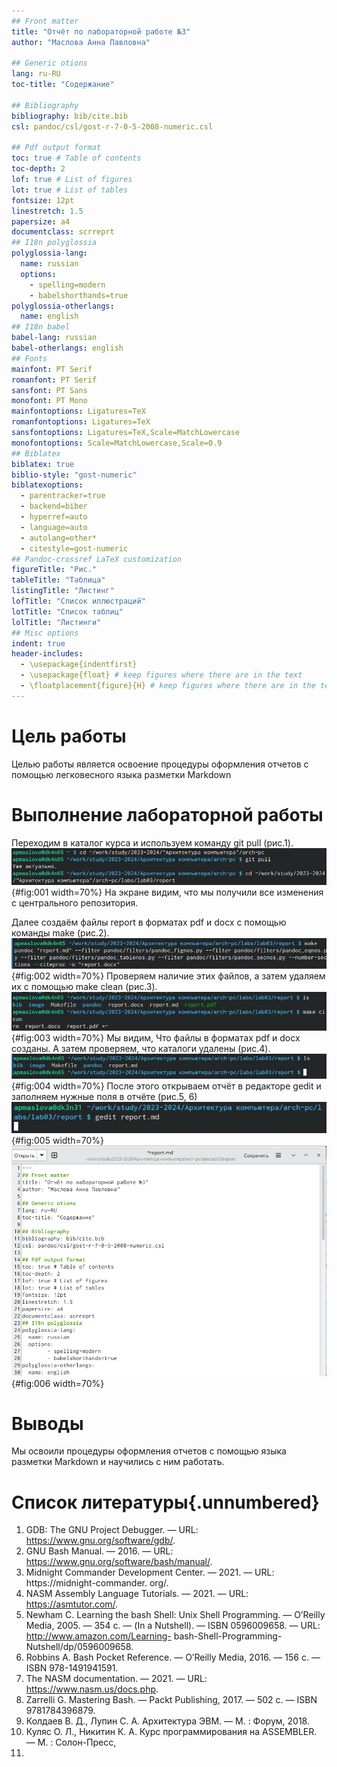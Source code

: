 ```yaml
---
## Front matter
title: "Отчёт по лабораторной работе №3"
author: "Маслова Анна Павловна"

## Generic otions
lang: ru-RU
toc-title: "Содержание"

## Bibliography
bibliography: bib/cite.bib
csl: pandoc/csl/gost-r-7-0-5-2008-numeric.csl

## Pdf output format
toc: true # Table of contents
toc-depth: 2
lof: true # List of figures
lot: true # List of tables
fontsize: 12pt
linestretch: 1.5
papersize: a4
documentclass: scrreprt
## I18n polyglossia
polyglossia-lang:
  name: russian
  options:
	- spelling=modern
	- babelshorthands=true
polyglossia-otherlangs:
  name: english
## I18n babel
babel-lang: russian
babel-otherlangs: english
## Fonts
mainfont: PT Serif
romanfont: PT Serif
sansfont: PT Sans
monofont: PT Mono
mainfontoptions: Ligatures=TeX
romanfontoptions: Ligatures=TeX
sansfontoptions: Ligatures=TeX,Scale=MatchLowercase
monofontoptions: Scale=MatchLowercase,Scale=0.9
## Biblatex
biblatex: true
biblio-style: "gost-numeric"
biblatexoptions:
  - parentracker=true
  - backend=biber
  - hyperref=auto
  - language=auto
  - autolang=other*
  - citestyle=gost-numeric
## Pandoc-crossref LaTeX customization
figureTitle: "Рис."
tableTitle: "Таблица"
listingTitle: "Листинг"
lofTitle: "Список иллюстраций"
lotTitle: "Список таблиц"
lolTitle: "Листинги"
## Misc options
indent: true
header-includes:
  - \usepackage{indentfirst}
  - \usepackage{float} # keep figures where there are in the text
  - \floatplacement{figure}{H} # keep figures where there are in the text
---
```


# Цель работы

Целью работы является освоение процедуры оформления отчетов с помощью легковесного
языка разметки Markdown


# Выполнение лабораторной работы

Переходим в каталог курса и используем команду git pull (рис.1).
![Переход в рабочее протранство](image/1.png){#fig:001 width=70%}
На экране видим, что мы получили все изменения с центрального репозитория. 

Далее создаём файлы report в форматах pdf и docx с помощью команды make (рис.2).
![Использовани команды make](image/2.png){#fig:002 width=70%}
Проверяем наличие этих файлов, а затем удаляем их с помощью make clean (рис.3).
![Использовани команды make](image/3.png){#fig:003 width=70%}
Мы видим, Что файлы в форматах pdf и docx созданы. 
А затем проверяем, что каталоги удалены (рис.4).
![Проверка](image/4.png){#fig:004 width=70%}
После этого открываем отчёт в редакторе gedit и заполняем нужные поля в отчёте (рис.5, 6)
![Открываем gedit](image/5.png){#fig:005 width=70%}
![Заполняем отчёт](image/6.png){#fig:006 width=70%}

# Выводы

Мы освоили процедуры оформления отчетов с помощью языка разметки Markdown и научились с ним работать.

# Список литературы{.unnumbered}

1. GDB: The GNU Project Debugger. — URL: https://www.gnu.org/software/gdb/.
2. GNU Bash Manual. — 2016. — URL: https://www.gnu.org/software/bash/manual/.
3. Midnight Commander Development Center. — 2021. — URL: https://midnight-commander.
org/.
4. NASM Assembly Language Tutorials. — 2021. — URL: https://asmtutor.com/.
5. Newham C. Learning the bash Shell: Unix Shell Programming. — O’Reilly Media, 2005. —
354 с. — (In a Nutshell). — ISBN 0596009658. — URL: http://www.amazon.com/Learning-
bash-Shell-Programming-Nutshell/dp/0596009658.
6. Robbins A. Bash Pocket Reference. — O’Reilly Media, 2016. — 156 с. — ISBN 978-1491941591.
7. The NASM documentation. — 2021. — URL: https://www.nasm.us/docs.php.
8. Zarrelli G. Mastering Bash. — Packt Publishing, 2017. — 502 с. — ISBN 9781784396879.
9. Колдаев В. Д., Лупин С. А. Архитектура ЭВМ. — М. : Форум, 2018.
10. Куляс О. Л., Никитин К. А. Курс программирования на ASSEMBLER. — М. : Солон-Пресс,
2017.
